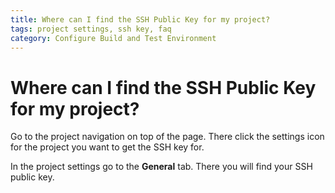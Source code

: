 ```yaml
---
title: Where can I find the SSH Public Key for my project?
tags: project settings, ssh key, faq
category: Configure Build and Test Environment
---
```


# Where can I find the SSH Public Key for my project?

Go to the project navigation on top of the page. There click the settings icon for the project you want to get the SSH key for.

In the project settings go to the **General** tab. There you will find your SSH public key.
